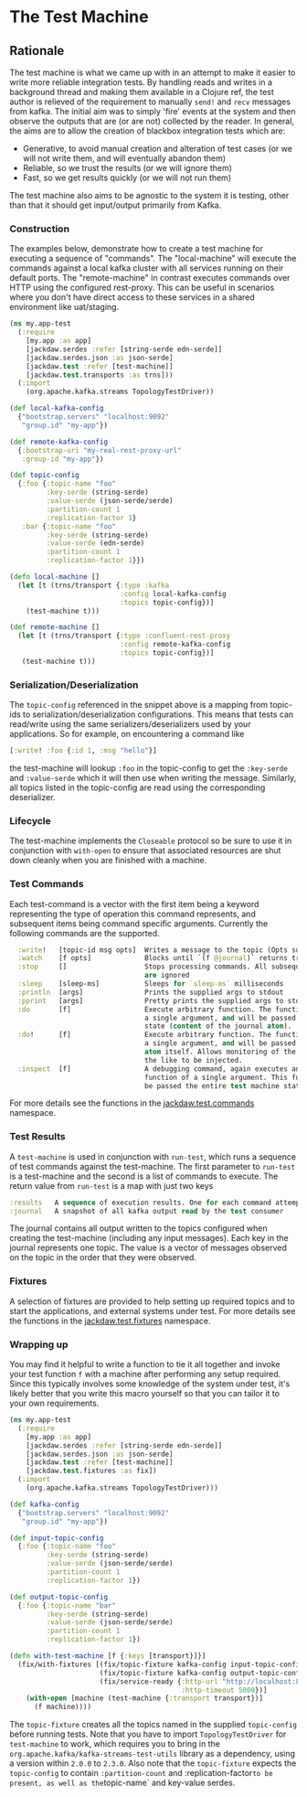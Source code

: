 # The Test Machine

## Rationale

The test machine is what we came up with in an attempt to make it easier to
write more reliable integration tests. By handling reads and writes in a background
thread and making them available in a Clojure ref, the test author is relieved
of the requirement to manually `send!` and `recv` messages from kafka. The initial
aim was to simply 'fire' events at the system and then observe the outputs that
are (or are not) collected by the reader. In general, the aims are to allow the
creation of blackbox integration tests which are:

 * Generative, to avoid manual creation and alteration of test cases (or we will
not write them, and will eventually abandon them)
 * Reliable, so we trust the results (or we will ignore them)
 * Fast, so we get results quickly (or we will not run them)

The test machine also aims to be agnostic to the system it is testing, other
than that it should get input/output primarily from Kafka.

### Construction

The examples below, demonstrate how to create a test machine for executing a
sequence of "commands". The "local-machine" will execute the commands against a
local kafka cluster with all services running on their default ports. The
"remote-machine" in contrast executes commands over HTTP using the configured
rest-proxy. This can be useful in scenarios where you don't have direct access
to these services in a shared environment like uat/staging.

```clojure
(ns my.app-test
  (:require
    [my.app :as app]
    [jackdaw.serdes :refer [string-serde edn-serde]]
    [jackdaw.serdes.json :as json-serde]
    [jackdaw.test :refer [test-machine]]
    [jackdaw.test.transports :as trns]))
  (:import
    (org.apache.kafka.streams TopologyTestDriver))

(def local-kafka-config
  {"bootstrap.servers" "localhost:9092"
   "group.id" "my-app"})

(def remote-kafka-config
  {:bootstrap-uri "my-real-rest-proxy-url"
   :group-id "my-app"})

(def topic-config
  {:foo {:topic-name "foo"
         :key-serde (string-serde)
         :value-serde (json-serde/serde)
         :partition-count 1
         :replication-factor 1}
   :bar {:topic-name "foo"
         :key-serde (string-serde)
         :value-serde (edn-serde)
         :partition-count 1
         :replication-factor 1}})

(defn local-machine []
  (let [t (trns/transport {:type :kafka
                           :config local-kafka-config
                           :topics topic-config})]
    (test-machine t)))

(def remote-machine []
  (let [t (trns/transport {:type :confluent-rest-proxy
                           :config remote-kafka-config
                           :topics topic-config})]
   (test-machine t)))
```

### Serialization/Deserialization

The `topic-config` referenced in the snippet above is a mapping from topic-ids to
serialization/deserialization configurations. This means that tests can read/write
using the same serializers/deserializers used by your applications. So for example, on
encountering a command like

```clojure
[:write! :foo {:id 1, :msg "hello"}]
```

the test-machine will lookup `:foo` in the topic-config to get the `:key-serde`
and `:value-serde` which it will then use when writing the message. Similarly, all topics
listed in the topic-config are read using the corresponding deserializer.

### Lifecycle

The test-machine implements the `Closeable` protocol so be sure to use it in
conjunction with `with-open` to ensure that associated resources are shut down
cleanly when you are finished with a machine.

### Test Commands
Each test-command is a vector with the first item being a keyword representing the
type of operation this command represents, and subsequent items being command
specific arguments. Currently the following commands are the supported.

```clojure
  :write!   [topic-id msg opts]  Writes a message to the topic (Opts supports :key-fn, :partition, :partition-fn, :key, :timeout)
  :watch    [f opts]             Blocks until `(f @journal)` returns truthy
  :stop     []                   Stops processing commands. All subsequent commands
                                 are ignored
  :sleep    [sleep-ms]           Sleeps for `sleep-ms` milliseconds
  :println  [args]               Prints the supplied args to stdout
  :pprint   [args]               Pretty prints the supplied args to stdout
  :do       [f]                  Execute arbitrary function. The function should take
                                 a single argument, and will be passed the journal
                                 state (content of the journal atom).
  :do!      [f]                  Execute arbitrary function. The function should take
                                 a single argument, and will be passed the journal
                                 atom itself. Allows monitoring of the joural or
                                 the like to be injected.
  :inspect  [f]                  A debugging command, again executes an arbitrary
                                 function of a single argument. This function will
                                 be passed the entire test machine state.
```
For more details see the functions in the [jackdaw.test.commands](https://cljdoc.org/d/fundingcircle/jackdaw/CURRENT/api/jackdaw.test.commands) namespace.

### Test Results

A `test-machine` is used in conjunction with `run-test`, which runs a sequence of test commands against the test-machine. The first parameter to `run-test` is a test-machine and the second is a list of commands to execute. The return value from `run-test` is a map with just two keys

```clojure
:results   A sequence of execution results. One for each command attempted
:journal   A snapshot of all kafka output read by the test consumer
```

The journal contains all output written to the topics configured when creating
the test-machine (including any input messages). Each key in the journal
represents one topic. The value is a vector of messages observed on the topic
in the order that they were observed.

### Fixtures

A selection of fixtures are provided to help setting up required topics and
to start the applications, and external systems under test. For more details
see the functions in the [jackdaw.test.fixtures](https://cljdoc.org/d/fundingcircle/jackdaw/CURRENT/api/jackdaw.test.fixtures) namespace.

### Wrapping up

You may find it helpful to write a function to tie it all together and invoke
your test function `f` with a machine after performing any setup required. Since
this typically involves some knowledge of the system under test, it's likely
better that you write this macro yourself so that you can tailor it to your own
requirements.

```clojure
(ns my.app-test
  (:require
    [my.app :as app]
    [jackdaw.serdes :refer [string-serde edn-serde]]
    [jackdaw.serdes.json :as json-serde]
    [jackdaw.test :refer [test-machine]]
    [jackdaw.test.fixtures :as fix])
  (:import
    (org.apache.kafka.streams TopologyTestDriver)))

(def kafka-config
  {"bootstrap.servers" "localhost:9092"
   "group.id" "my-app"})

(def input-topic-config
  {:foo {:topic-name "foo"
         :key-serde (string-serde)
         :value-serde (json-serde/serde)
         :partition-count 1
         :replication-factor 1})

(def output-topic-config
  {:foo {:topic-name "bar"
         :key-serde (string-serde)
         :value-serde (json-serde/serde)
         :partition-count 1
         :replication-factor 1})

(defn with-test-machine [f {:keys [transport}]}]
  (fix/with-fixtures [(fix/topic-fixture kafka-config input-topic-config)
                      (fix/topic-fixture kafka-config output-topic-config)
                      (fix/service-ready {:http-url "http://localhost:8082"
                                          :http-timeout 5000})]
    (with-open [machine (test-machine {:transport transport})]
      (f machine))))
```

The `topic-fixture` creates all the topics named in the supplied `topic-config` before running tests.
Note that you have to import `TopologyTestDriver` for `test-machine` to work, which requires you to bring in the `org.apache.kafka/kafka-streams-test-utils` library as a dependency, using a version within `2.0.0` to `2.3.0`. Also note that the `topic-fixture` expects the `topic-config` to contain `:partition-count` and :replication-factor` to be present, as well as the `topic-name` and key-value serdes.
